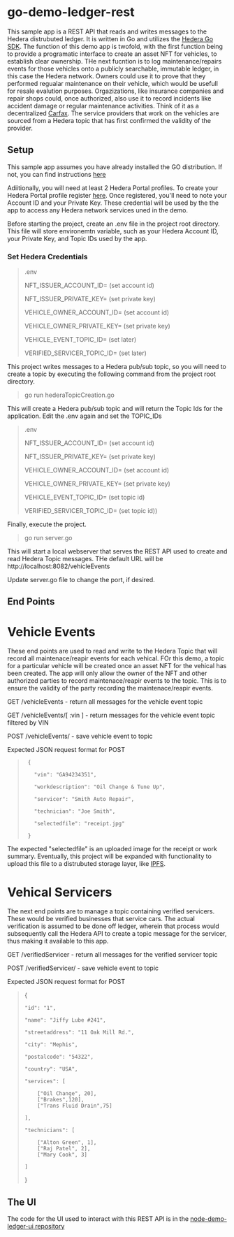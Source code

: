 # go-demo-ledger-rest

This sample app is a REST API that reads and writes messages to the Hedera distrubuted ledger.  It is written in Go and utilizes the [Hedera Go SDK](https://github.com/hashgraph/hedera-sdk-go). The function of this demo app is twofold, with the first function being to provide a programatic interface to create an asset NFT for vehicles, to establish clear ownership.  THe next fucntion is to log  maintenance/repairs events for those vehicles onto a publicly searchable, immutable ledger, in this case the Hedera network.  Owners could use it to prove that they performed regualar maintenance on their vehicle, which would be usefull for resale evalution purposes.  Orgazizations, like insurance companies and repair shops could, once authorized, also use it to record incidents like accident damage or regular maintenance activities.  Think of it as a decentralized [Carfax](https://www.carfax.com/vehicle-history-reports/).  The service providers that work on the vehicles are sourced from a Hedera topic that has first confirmed the validity of the provider.

## Setup

This sample app assumes you have already installed the GO distribution.  If not, you can find instructions [here](https://golang.org/doc/install)

Adiitionally, you will need at least 2 Hedera Portal profiles. To create your Hedera Portal profile register [here](https://portal.hedera.com/register).  Once registered, you'll need to note your Account ID and your Private Key.  These credential will be used by the the app to access any Hedera network services uned in the demo.

Before starting the project, create an .env file in the project root directory.  This file will store environemtn variable, such as your Hedera Account ID, your Private Key, and Topic IDs used by the app.

### Set Hedera Credentials

> .env
>
> NFT_ISSUER_ACCOUNT_ID= (set account id)
>
> NFT_ISSUER_PRIVATE_KEY= (set private key)
>
> VEHICLE_OWNER_ACCOUNT_ID= (set account id)
>
> VEHICLE_OWNER_PRIVATE_KEY= (set private key)
>
> VEHICLE_EVENT_TOPIC_ID= (set later)
>
> VERIFIED_SERVICER_TOPIC_ID= (set later)

This project writes messages to a Hedera pub/sub topic, so you will need to create a topic by executing the following command from the project root directory.

> go run hederaTopicCreation.go

This will create a Hedera pub/sub topic and will return the Topic Ids for the application.
Edit the .env again and set the TOPIC_IDs

> .env
>
> NFT_ISSUER_ACCOUNT_ID= (set account id)
>
> NFT_ISSUER_PRIVATE_KEY= (set private key)
>
> VEHICLE_OWNER_ACCOUNT_ID= (set account id)
>
> VEHICLE_OWNER_PRIVATE_KEY= (set private key)
>
> VEHICLE_EVENT_TOPIC_ID= (set topic id)
>
> VERIFIED_SERVICER_TOPIC_ID= (set topic id))

Finally, execute the project.

> go run server.go

This will start a local webserver that serves the REST API used to create and read Hedera Topic messages.
THe default URL will be http://localhost:8082/vehicleEvents

Update server.go file to change the port, if desired.

## End Points


# Vehicle Events
These end points are used to read and write to the Hedera Topic that will record all maintenace/reapir events for each vehical.  FOr this demo, a topic for a particular vehicle will be created once an asset NFT for the vehical has been created.  The app will only allow the owner of the NFT and other authorized parties to record maintenace/reapir events to the topic.  This is to ensure the validity of the party recording the maintenace/reapir events.

GET /vehicleEvents - return all messages for the vehicle event topic

GET /vehicleEvents/[ :vin ] - return messages for the vehicle event topic filtered by VIN

POST /vehicleEvents/ - save vehicle event to topic

Expected JSON request format for POST
>
>      {
>
>        "vin": "GA94234351",
>  
>        "workdescription": "Oil Change & Tune Up",
>
>        "servicer": "Smith Auto Repair",
>
>        "technician": "Joe Smith",
>
>        "selectedfile": "receipt.jpg"
>
>      }


The expected "selectedfile" is an uploaded image for the receipt or work summary.  Eventually, this project will be expanded with functionality to upload this file to a distrubuted storage layer, like [IPFS](https://ipfs.io/). 
  
# Vehical Servicers
The next end points are to manage a topic containing verified servicers.  These would be verified businesses that service cars.  The actual verification is assumed to be done off ledger, wherein that process would subsequently call the Hedera API to create a topic message for the servicer, thus making it available to this app.

GET /verifiedServicer - return all messages for the verified servicer topic

POST /verifiedServicer/ - save vehicle event to topic

Expected JSON request format for POST
>
> {
>
>     "id": "1",
>
>     "name": "Jiffy Lube #241",
>
>     "streetaddress": "11 Oak Mill Rd.",
>
>     "city": "Mephis",
>
>     "postalcode": "54322",
>
>     "country": "USA",
>
>     "services": [
>
>         ["Oil Change", 20],
>         ["Brakes",120],
>         ["Trans Fluid Drain",75]
>
>     ],
>
>     "technicians": [
>
>         ["Alton Green", 1],
>         ["Raj Patel", 2],
>         ["Mary Cook", 3]
>
>     ]
>
> }
> 
## The UI  
The code for the UI used to interact with this REST API is in the [node-demo-ledger-ui repository](https://github.com/droatl2000/node-demo-ledger-ui)
